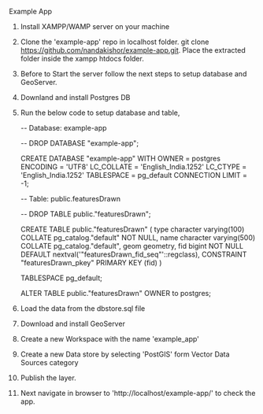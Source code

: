 Example App

1. Install XAMPP/WAMP server on your machine

2. Clone the 'example-app' repo in localhost folder.
    git clone https://github.com/nandakishor/example-app.git.
    Place the extracted folder inside the xampp htdocs folder.

3. Before to Start the server follow the next steps to setup database and GeoServer.

4. Downland and install Postgres DB

5. Run the below code to setup database and table,

    -- Database: example-app

    -- DROP DATABASE "example-app";

    CREATE DATABASE "example-app"
        WITH 
        OWNER = postgres
        ENCODING = 'UTF8'
        LC_COLLATE = 'English_India.1252'
        LC_CTYPE = 'English_India.1252'
        TABLESPACE = pg_default
        CONNECTION LIMIT = -1;

    -- Table: public.featuresDrawn

    -- DROP TABLE public."featuresDrawn";

    CREATE TABLE public."featuresDrawn"
    (
        type character varying(100) COLLATE pg_catalog."default" NOT NULL,
        name character varying(500) COLLATE pg_catalog."default",
        geom geometry,
        fid bigint NOT NULL DEFAULT nextval('"featuresDrawn_fid_seq"'::regclass),
        CONSTRAINT "featuresDrawn_pkey" PRIMARY KEY (fid)
    )

    TABLESPACE pg_default;

    ALTER TABLE public."featuresDrawn"
        OWNER to postgres;

6. Load the data from the dbstore.sql file

7. Download and install GeoServer 

8. Create a new Workspace with the name 'example_app'

9. Create a new Data store by selecting 'PostGIS' form Vector Data Sources category

10. Publish the layer.

11. Next navigate in browser to 'http://localhost/example-app/' to check the app.